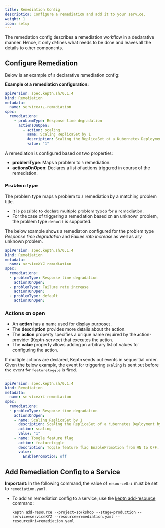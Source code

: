 ```yaml
---
title: Remediation Config
description: Configure a remediation and add it to your service.
weight: 1
icon: setup
---
```


The remediation config describes a remediation workflow in a declarative manner. Hence, it only defines what needs to be done and leaves all the details to other components. 

## Configure Remediation

Below is an example of a declarative remediation config: 

**Example of a remediation configuration:**

```yaml
apiVersion: spec.keptn.sh/0.1.4
kind: Remediation
metadata:
  name: serviceXYZ-remediation
spec:
  remediations:
    - problemType: Response time degradation
      actionsOnOpen:
        - action: scaling
          name: Scaling ReplicaSet by 1
          description: Scaling the ReplicaSet of a Kubernetes Deployment by 1
          value: "1"
```

A remediation is configured based on two properties:

* **problemType**: Maps a problem to a remediation. 
* **actionsOnOpen**: Declares a list of actions triggered in course of the remediation.

### Problem type

The problem type maps a problem to a remediation by a matching problem title. 

-	It is possible to declare multiple problem types for a remediation. 
-	For the case of triggering a remediation based on an unknown problem, the problem type `default` is supported. 

The below example shows a remediation configured for the problem type *Response time degradation* and *Failure rate increase* as well as any unknown problem.

```yaml
apiVersion: spec.keptn.sh/0.1.4
kind: Remediation
metadata:
  name: serviceXYZ-remediation
spec:
  remediations:  
  - problemType: Response time degradation
    actionsOnOpen:
  - problemType: Failure rate increase
    actionsOnOpen:
  - problemType: default
    actionsOnOpen:
```

### Actions on open

* An **action** has a name used for display purposes.
* The **description** provides more details about the action.
* The **action** property specifies a unique name required by the action-provider (Keptn-service) that executes the action.
* The **value** property allows adding an arbitrary list of values for configuring the action.

If multiple actions are declared, Keptn sends out events in sequential order. Given the below example, the event for triggering `scaling` is sent out before the event for `featuretoggle` is fired. 

```yaml
---
apiVersion: spec.keptn.sh/0.1.4
kind: Remediation
metadata:
  name: serviceXYZ-remediation
spec:
  remediations:  
  - problemType: Response time degradation
    actionsOnOpen:
    - name: Scaling ReplicaSet by 1
      description: Scaling the ReplicaSet of a Kubernetes Deployment by 1
      action: scaling
      value: "1"
    - name: Toogle feature flag
      action: featuretoggle
      description: Toggle feature flag EnablePromotion from ON to OFF.
      value: 
        EnablePromotion: off
```

## Add Remediation Config to a Service

**Important:** In the following command, the value of `resourceUri` must be set to `remediation.yaml`.

* To add an remediation config to a service, use the [keptn add-resource](../../reference/cli/commands/keptn_add-resource) command:

    ```console
    keptn add-resource --project=sockshop --stage=production --service=serviceXYZ --resource=remediation.yaml --resourceUri=remediation.yaml
    ```